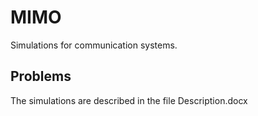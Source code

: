# MIMO
Simulations for communication systems.

## Problems

The simulations are described in the file Description.docx
